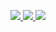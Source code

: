 <a href="https://www.python.org/"> <img src="https://img.shields.io/badge/python-3.13-blue"/> </a>  <a href="https://opensource.org/licenses/MIT"> <img src="https://img.shields.io/badge/License-MIT-green.svg"/> </a>
<a href="https://www.linux.org/"> <img src="https://img.shields.io/badge/platform-linux-orange"/> </a>
